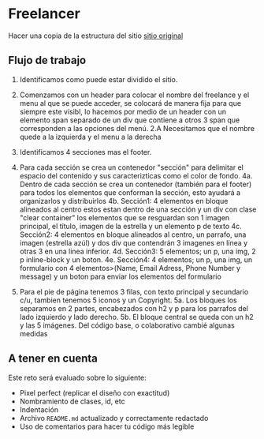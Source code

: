 # Freelancer

Hacer una copia de la estructura del sitio [sitio original](https://blackrockdigital.github.io/startbootstrap-freelancer/)

## Flujo de trabajo

1. Identificamos como puede estar dividido el sitio.

2. Comenzamos con un header para colocar el nombre del freelance y el menu al que se puede acceder, se colocará de manera fija para que siempre este visibl, lo hacemos por medio de un header con un elemento span separado de un div que contiene a otros 3 span que corresponden a las opciones del menú.
  2.A Necesitamos que el nombre quede a la izquierda y el menu a la derecha

3. Identificamos 4 secciones mas el footer.

4. Para cada sección se crea un contenedor "sección" para delimitar el espacio del contenido y sus caracterizticas como el color de fondo.
  4a. Dentro de cada sección se crea un contenedor (también para el footer) para todos los elementos que conforman la sección, esto ayudará a organizarlos y distribuirlos
  4b. Sección1: 4 elementos en bloque alineados al centro estos estan dentro de una sección y un div con clase "clear container" los elementos que se resguardan son 1 imagen principal, el título, imagen de la estrella y un elemento p de texto
  4c. Sección2: 4 elementos en bloque alineados al centro, un parrafo, una imagen (estrella azúl) y dos div que contendrán 3 imagenes en línea y otras 3 en una linea inferior.
  4d. Sección3: 5 elementos; un p, una img, 2 p inline-block y un boton.
  4e. Sección4: 4 elementos; un p, una img, un formulario con 4 elementos>(Name, Email Adress, Phone Number y message) y un boton para enviar los elementos del formulario

5. Para el pie de página tenemos  3 filas, con texto principal y secundario c/u, tambien tenemos 5 iconos y un Copyright.
  5a. Los bloques los separamos en 2 partes, encabezados con h2 y p para los parrafos del lado izquierdo y lado derecho.
  5b. El bloque central se queda con un h2 y las 5 imágenes.
  Del código base,
 o colaborativo cambié algunas medidas


## A tener en cuenta

Este reto será evaluado sobre lo siguiente:

* Pixel perfect (replicar el diseño con exactitud)
* Nombramiento de clases, id, etc
* Indentación
* Archivo `README.md` actualizado y correctamente redactado
* Uso de comentarios para hacer tu código más legible
